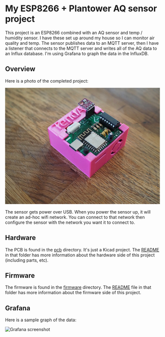 # My ESP8266 + Plantower AQ sensor project

This project is an ESP8266 combined with an AQ sensor and temp / humidity
sensor.  I have these set up around my house so I can monitor air quality and
temp.  The sensor publishes data to an MQTT server, then I have a listener that
connects to the MQTT server and writes all of the AQ data to an Influx
database.  I'm using Grafana to graph the data in the InfluxDB.

## Overview

Here is a photo of the completed project:

![Photo of Project](pics/project-small.jpeg)

The sensor gets power over USB.  When you power the sensor up, it will create
an ad-hoc wifi network.  You can connect to that network then configure the
sensor with the network you want it to connect to.

## Hardware

The PCB is found in the [pcb](pcb) directory.  It's just a Kicad project.  The
[README](pcb/README.md) in that folder has more information about the hardware
side of this project (including parts, etc).

## Firmware

The firmware is found in the [firmware](firmware) directory.  The
[README](firmware/README.md) file in that folder has more information about the
firmware side of this project.

## Grafana

Here is a sample graph of the data:

![Grafana screenshot](pics/grafana.png)

